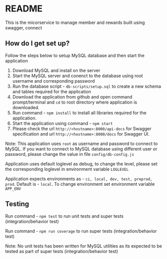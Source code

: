 # README #
This is the micorservice to manage member and rewards built using swagger, connect

## How do I get set up? ##

Follow the steps below to setup MySQL database and then start the application
1. Download MySQL and install on the server
2. Start the MySQL server and conenct to the database using root username and corresponding password
3. Run the database script - `db-scripts/setup.sql` to create a new schema and tables required for the application
4. Download the application from github and open command prompt/terminal and `cd` to root directory where application is downloaded.
5. Run command - `npm install` to install all libraries required for the application.
6. Start the application using command - `npm start`
7. Please check the url `http://<hostname>:8000/api-docs` for Swagger specification and url `http://<hostname>:8000/docs` for Swagger UI.

Note: This application uses `root` as username and password to connect to MySQL. If you want to connect to MySQL database using different user or password, please change the value in file `config/db-config.js`

Application uses default loglevel as debug, to change the level, please set the corresponding loglevel in environment variable `LOGLEVEL`

Application expects environments as - `ci, local, dev, test, preprod, prod`. Default is - `local`. To change environment set environment variable `APP_ENV `

## Testing ##

Run command - `npm test` to run unit tests and super tests (integration/behavior test)

Run command - `npm run coverage` to run super tests (integration/behavior test)

Note: No unit tests has been written for MySQL utilities as its expected to be tested as part of super tests (integration/behavior test)

